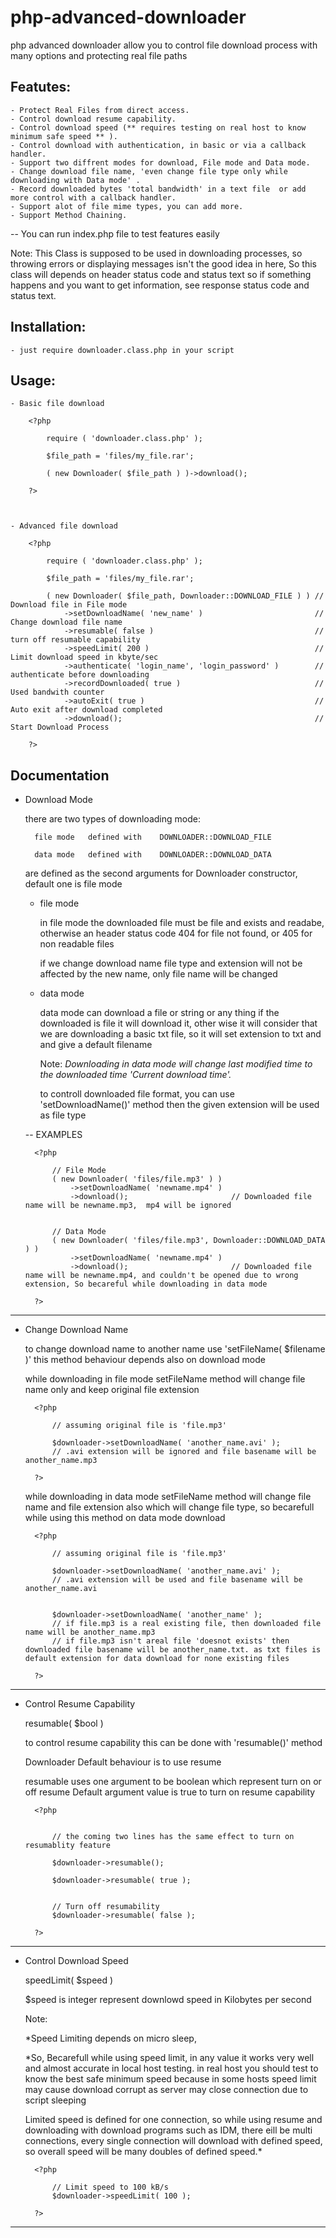 php-advanced-downloader
=======================

php advanced downloader allow you to control file download process with many options and protecting real file paths


Featutes:
---------
	- Protect Real Files from direct access.
	- Control download resume capability.
	- Control download speed (** requires testing on real host to know minimum safe speed ** ).
	- Control download with authentication, in basic or via a callback handler.
	- Support two diffrent modes for download, File mode and Data mode.
	- Change download file name, 'even change file type only while downloading with Data mode' .
	- Record downloaded bytes 'total bandwidth' in a text file  or add more control with a callback handler.
	- Support alot of file mime types, you can add more.
	- Support Method Chaining.

-- You can run index.php file to test features easily


Note: This Class is supposed to be used in downloading processes, so throwing errors or displaying messages isn't the good idea in here, So this class will depends on header status code and status text
so if something happens and you want to get information, see response status code and status text.




Installation:
-------------

	- just require downloader.class.php in your script


Usage:
------

	- Basic file download
	
		<?php
			
			require ( 'downloader.class.php' );

			$file_path = 'files/my_file.rar';

			( new Downloader( $file_path ) )->download();

		?>



	- Advanced file download

		<?php

			require ( 'downloader.class.php' );

			$file_path = 'files/my_file.rar';

			( new Downloader( $file_path, Downloader::DOWNLOAD_FILE ) ) // Download file in File mode
				->setDownloadName( 'new_name' )							// Change download file name
				->resumable( false ) 									// turn off resumable capability
				->speedLimit( 200 )										// Limit download speed in kbyte/sec
				->authenticate( 'login_name', 'login_password' )		// authenticate before downloading
				->recordDownloaded( true )								// Used bandwith counter
				->autoExit( true )										// Auto exit after download completed
				->download();											// Start Download Process

		?>


Documentation
-------------

- Download Mode
	
	there are two types of downloading mode:
		
		file mode	defined with	DOWNLOADER::DOWNLOAD_FILE

		data mode 	defined with	DOWNLOADER::DOWNLOAD_DATA

	are defined as the second arguments for Downloader constructor, default one is file mode

	
	- file mode

		in file mode the downloaded file must be file and exists and readabe, otherwise an header status code 404 for file not found, or 405 for non readable files

		if we change download name file type and extension will not be affected by the new name, only file name will be changed


	- data mode

		data mode can download a file or string or any thing
		if the downloaded is file it will download it, other wise it will consider that we are downloading a basic txt file, so it will set extension to txt and and give a default filename

		Note:
		*Downloading in data mode will change last modified time to the downloaded time 'Current download time'.*

		to controll downloaded file format, you can use 'setDownloadName()' method then the given extension will be used as file type


	-- EXAMPLES

		<?php
			
			// File Mode
			( new Downloader( 'files/file.mp3' ) )
				->setDownloadName( 'newname.mp4' )
				->download();						// Downloaded file name will be newname.mp3,  mp4 will be ignored


			// Data Mode
			( new Downloader( 'files/file.mp3', Downloader::DOWNLOAD_DATA ) )
				->setDownloadName( 'newname.mp4' )
				->download();						// Downloaded file name will be newname.mp4, and couldn't be opened due to wrong extension, So becareful while downloading in data mode

		?>

---------------------------------------------------------------

- Change Download Name

	to change download name to another name use 'setFileName( $filename )' this method behaviour depends also on download mode

	while downloading in file mode setFileName method will change file name only and keep original file extension

		<?php

			// assuming original file is 'file.mp3'
			
			$downloader->setDownloadName( 'another_name.avi' );
			// .avi extension will be ignored and file basename will be another_name.mp3

		?>

	while downloading in data mode setFileName method will change file name and file extension also which will change file type, so becarefull while using this method on data mode download

		<?php

			// assuming original file is 'file.mp3'

			$downloader->setDownloadName( 'another_name.avi' );
			// .avi extension will be used and file basename will be another_name.avi


			$downloader->setDownloadName( 'another_name' );
			// if file.mp3 is a real existing file, then downloaded file name will be another_name.mp3
			// if file.mp3 isn't areal file 'doesnot exists' then downloaded file basename will be another_name.txt. as txt files is default extension for data download for none existing files

		?>


---------------------------------------------------------------

- Control Resume Capability

	resumable( $bool )
	
	to control resume capability this can be done with 'resumable()' method

	Downloader Default behaviour is to use resume

	resumable uses one argument to be boolean which represent turn on or off resume
	Default argument value is true to turn on resume capability

		<?php

			
			// the coming two lines has the same effect to turn on resumablity feature
			
			$downloader->resumable(); 

			$downloader->resumable( true );


			// Turn off resumability
			$downloader->resumable( false );

		?>

---------------------------------------------------------------

- Control Download Speed

	speedLimit( $speed )

	$speed is integer represent downlowd speed in Kilobytes per second

	Note:
		
	*Speed Limiting depends on micro sleep,
	
	*So, Becarefull while using speed limit, in any value it works very well and almost accurate in local host testing.
	in real host you should test to know the best safe minimum speed because in some hosts speed limit may cause download corrupt as server may close connection due to script sleeping

	Limited speed is defined for one connection, so while using resume and downloading with download programs such as IDM, there eill be multi connections, every single connection will download with defined speed, so overall speed will be many doubles of defined speed.*

		<?php

			// Limit speed to 100 kB/s
			$downloader->speedLimit( 100 );

		?>

--------------------------------------------------------------
